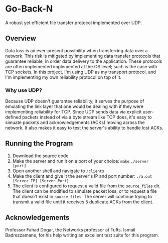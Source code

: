 # Go-Back-N
A robust yet efficient file transfer protocol implemented over UDP.

## Overview
Data loss is an ever-present possibility when transferring data over a network. This risk is mitigated by implementing data transfer protocols that guarantee reliable, in order data delivery to the application. These protocols are often implemented implemented at the OS level; such is the case with TCP sockets. In this project, I'm using UDP as my transport protocol, and I'm implementing my own reliability protocol on top of it.

### Why use UDP?
Because UDP doesn't guarantee reliability, it serves the purpose of emulating the link layer that one would be dealing with if they were implementing reliability for TCP. Since UDP sends data via explicit user-defined packets instead of via a byte stream like TCP does, it's easy to simuate packets and acknowledgements (ACKs) moving across the network. It also makes it easy to test the server's ability to handle lost ACKs.

## Running the Program
1. Download the source code
2. Make the server and run it on a port of your choice:
```make```
```./server [port]```
3. Open another shell and navigate to ```/clients```
4. Make the client and give it the server's IP and port number:
```./a.out [Server IP] [Server Port]```
5. The client is configured to request a valid file from the `source_files` dir. The client can be modified to simulate packet loss, or to request a file that doesn't exist in `source_files`. The server will continue trying to transmit a valid file until it receives 5 duplicate ACKs from the client.

## Acknowledgements
Professor Fahad Dogar, the Networks professor at Tufts.
Ismail Badrezzamane, for his help writing an excellent test suite for this program.

 
